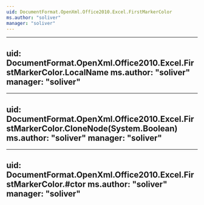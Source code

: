 ```yaml
---
uid: DocumentFormat.OpenXml.Office2010.Excel.FirstMarkerColor
ms.author: "soliver"
manager: "soliver"
---
```


---
uid: DocumentFormat.OpenXml.Office2010.Excel.FirstMarkerColor.LocalName
ms.author: "soliver"
manager: "soliver"
---

---
uid: DocumentFormat.OpenXml.Office2010.Excel.FirstMarkerColor.CloneNode(System.Boolean)
ms.author: "soliver"
manager: "soliver"
---

---
uid: DocumentFormat.OpenXml.Office2010.Excel.FirstMarkerColor.#ctor
ms.author: "soliver"
manager: "soliver"
---
